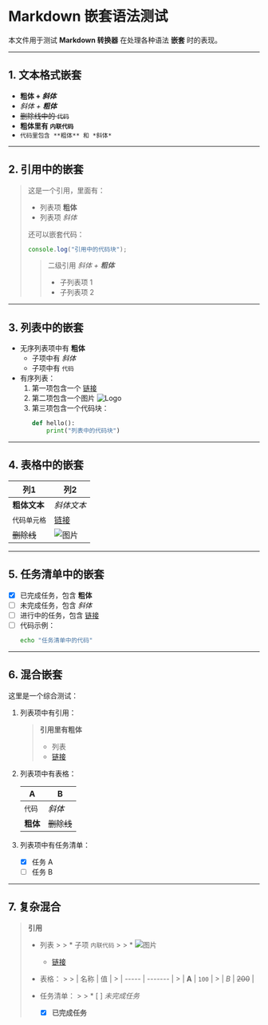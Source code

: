 # Markdown 嵌套语法测试

本文件用于测试 **Markdown 转换器** 在处理各种语法 **嵌套** 时的表现。

---

## 1. 文本格式嵌套

- **粗体 + *斜体***
- *斜体 + **粗体***
- ~~删除线中的 `代码`~~
- **粗体里有 `内联代码`**
- `代码里包含 **粗体** 和 *斜体*`

---

## 2. 引用中的嵌套

> 这是一个引用，里面有：
> - 列表项 **粗体**
> - 列表项 *斜体*
>
> 还可以嵌套代码：
> ```js
> console.log("引用中的代码块");
> ```
>
> > 二级引用 *斜体 + **粗体***  
> > - 子列表项 1  
> > - 子列表项 2

---

## 3. 列表中的嵌套

- 无序列表项中有 **粗体**
  - 子项中有 *斜体*
  - 子项中有 `代码`
- 有序列表：
  1. 第一项包含一个 [链接](https://example.com)
  2. 第二项包含一个图片 ![Logo](https://markdown.com.cn/images/markdown-logo.png)
  3. 第三项包含一个代码块：
     ```python
     def hello():
         print("列表中的代码块")
     ```

---

## 4. 表格中的嵌套

| 列1              | 列2                         |
| ---------------- | --------------------------- |
| **粗体文本**     | *斜体文本*                  |
| `代码单元格`     | [链接](https://openai.com)  |
| ~~删除线~~       | ![图片](https://markdown.com.cn/images/markdown-logo.png) |

---

## 5. 任务清单中的嵌套

- [x] 已完成任务，包含 **粗体**
- [ ] 未完成任务，包含 *斜体*
- [ ] 进行中的任务，包含 [链接](https://example.com)
- [ ] 代码示例：
  ```bash
  echo "任务清单中的代码"
  ````

---

## 6. 混合嵌套

这里是一个综合测试：

1. 列表项中有引用：

   > **引用里有粗体**
   >
   > * 列表
   > * [链接](https://example.com)

2. 列表项中有表格：

   | A      | B       |
      | ------ | ------- |
   | `代码`   | *斜体*    |
   | **粗体** | ~~删除线~~ |

3. 列表项中有任务清单：

    * [x] 任务 A
    * [ ] 任务 B

---

## 7. 复杂混合

> **引用**
>
> * 列表
    >
    >   * 子项 `内联代码`
          >
          >     * ![图片](https://markdown.com.cn/images/markdown-logo.png)
>     * [链接](https://example.com)
>
> * 表格：
    >
    >   | 名称    | 值       |
    >   | ----- | ------- |
    >   | **A** | `100`   |
    >   | *B*   | ~~200~~ |
>
> * 任务清单：
    >
    >   * [ ] *未完成任务*
>   * [x] **已完成任务**
